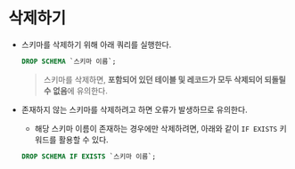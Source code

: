 # 삭제하기

- 스키마를 삭제하기 위해 아래 쿼리를 실행한다.

  ```sql
  DROP SCHEMA `스키마 이름`;
  ```

  > 스키마를 삭제하면, **포함되어 있던 테이블 및 레코드가 모두 삭제되어 되돌릴 수 없음**에 유의한다.
- 존재하지 않는 스키마를 삭제하려고 하면 오류가 발생하므로 유의한다.
  - 해당 스키마 이름이 존재하는 경우에만 삭제하려면, 아래와 같이 `IF EXISTS` 키워드를 활용할 수 있다.

  ```sql
  DROP SCHEMA IF EXISTS `스키마 이름`;
  ```
